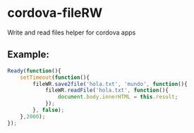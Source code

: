 # cordova-fileRW
Write and read files helper for cordova apps

## Example:

```javascript
Ready(function(){
	setTimeout(function(){
		fileWR.save2file('hola.txt', 'mundo', function(){
			fileWR.readFile('hola.txt', function(){
				document.body.innerHTML = this.result;
			});
		}, false);
	},2000);
});
```
